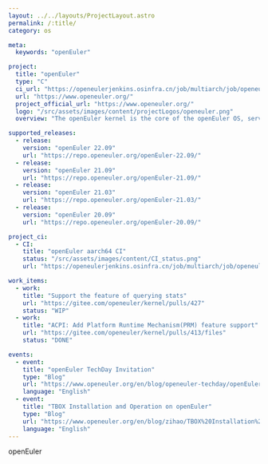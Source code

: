 ```yaml
---
layout: ../../layouts/ProjectLayout.astro
permalink: /:title/
category: os

meta:
  keywords: "openEuler"

project:
  title: "openEuler"
  type: "C"
  ci_url: "https://openeulerjenkins.osinfra.cn/job/multiarch/job/openeuler"
  url: "https://www.openeuler.org/"
  project_official_url: "https://www.openeuler.org/"
  logo: "/src/assets/images/content/projectLogos/openeuler.png"
  overview: "The openEuler kernel is the core of the openEuler OS, serving as the foundation of system performance and stability and a bridge between processors, devices, and services."

supported_releases:
  - release:
    version: "openEuler 22.09"
    url: "https://repo.openeuler.org/openEuler-22.09/"
  - release:
    version: "openEuler 21.09"
    url: "https://repo.openeuler.org/openEuler-21.09/"
  - release:
    version: "openEuler 21.03"
    url: "https://repo.openeuler.org/openEuler-21.03/"
  - release:
    version: "openEuler 20.09"
    url: "https://repo.openeuler.org/openEuler-20.09/"

project_ci:
  - CI:
    title: "openEuler aarch64 CI"
    status: "/src/assets/images/content/CI_status.png"
    url: "https://openeulerjenkins.osinfra.cn/job/multiarch/job/openeuler/job/aarch64/job/kernel/"

work_items:
  - work:
    title: "Support the feature of querying stats"
    url: "https://gitee.com/openeuler/kernel/pulls/427"
    status: "WIP"
  - work:
    title: "ACPI: Add Platform Runtime Mechanism(PRM) feature support"
    url: "https://gitee.com/openeuler/kernel/pulls/413/files"
    status: "DONE"

events:
  - event:
    title: "openEuler TechDay Invitation"
    type: "Blog"
    url: "https://www.openeuler.org/en/blog/openeuler-techday/openEuler%20TechDay%20Invitation.html"
    language: "English"
  - event:
    title: "TBOX Installation and Operation on openEuler"
    type: "Blog"
    url: "https://www.openeuler.org/en/blog/zihao/TBOX%20Installation%20and%20Operation%20on%20openEuler.html"
    language: "English"
---
```


<p>openEuler</p>
